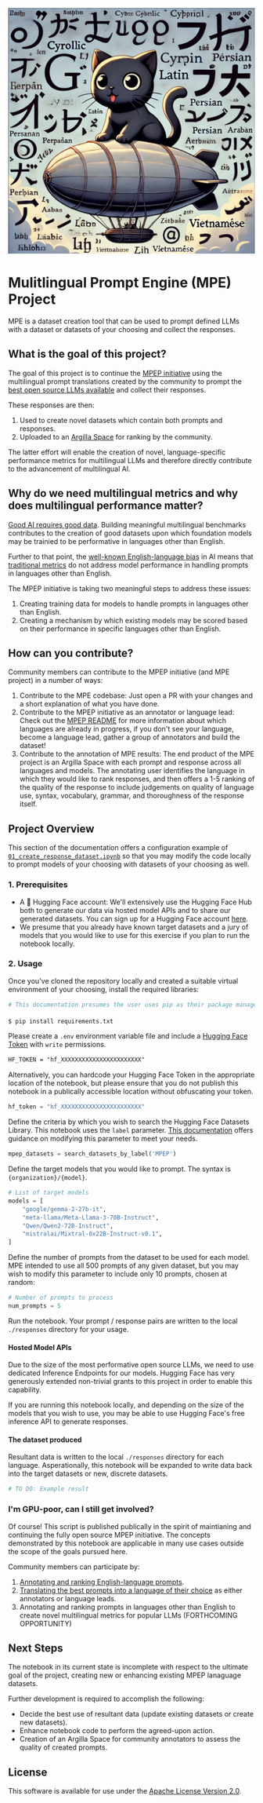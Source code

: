 ![mpe-logo](./assets/mpe-logo.png.jpg)

# Mulitlingual Prompt Engine (MPE) Project

MPE is a dataset creation tool that can be used to prompt defined LLMs with a dataset or datasets of your choosing and collect the responses.

## What is the goal of this project?

The goal of this project is to continue the [MPEP initiative](../../community-efforts/prompt_translation/README.md) using the multilingual prompt translations created by the community to prompt the [best open source LLMs available](https://huggingface.co/spaces/open-llm-leaderboard/open_llm_leaderboard) and collect their responses. 

These responses are then:

1. Used to create novel datasets which contain both prompts and responses.
2. Uploaded to an [Argilla Space](https://huggingface.co/docs/hub/en/spaces-sdks-docker-argilla) for ranking by the community.

The latter effort will enable the creation of novel, language-specific performance metrics for multilingual LLMs and therefore directly contribute to the advancement of multilingual AI.

## Why do we need multilingual metrics and why does multilingual performance matter?

[Good AI requires good data](https://huggingface.co/blog/ethics-soc-6). Building meaningful multilingual benchmarks contributes to the creation of good datasets upon which foundation models may be trainied to be performative in languages other than English.

Further to that point, the [well-known English-language bias](https://www.axios.com/2023/09/08/ai-language-gap-chatgpt) in AI means that [traditional metrics](https://huggingface.co/docs/leaderboards/open_llm_leaderboard/about) do not address model performance in handling prompts in languages other than English.

The MPEP initiative is taking two meaningful steps to address these issues:

1. Creating training data for models to handle prompts in languages other than English.
2. Creating a mechanism by which existing models may be scored based on their performance in specific languages other than English.

## How can you contribute?

Community members can contribute to the MPEP initiative (and MPE project) in a number of ways:

1. Contribute to the MPE codebase: Just open a PR with your changes and a short explanation of what you have done.
2. Contribute to the MPEP initiative as an annotator or language lead: Check out the [MPEP README](../../community-efforts/prompt_translation/README.md) for more information about which languages are already in progress, if you don't see your language, become a language lead, gather a group of annotators and build the dataset!
3. Contribute to the annotation of MPE results: The end product of the MPE project is an Argilla Space with each prompt and response across all languages and models. The annotating user identifies the language in which they would like to rank responses, and then offers a 1-5 ranking of the quality of the response to include judgements on quality of language use, syntax, vocabulary, grammar, and thoroughness of the response itself.

## Project Overview

This section of the documentation offers a configuration example of [`01_create_response_dataset.ipynb`](./01_create_response_dataset.ipynb) so that you may modify the code locally to prompt models of your choosing with datasets of your choosing as well.

### 1. Prerequisites

* A 🤗 Hugging Face account: We'll extensively use the Hugging Face Hub both to generate our data via hosted model APIs and to share our generated datasets. You can sign up for a Hugging Face account [here](https://huggingface.co/join).
* We presume that you already have known target datasets and a jury of models that you would like to use for this exercise if you plan to run the notebook locally.

### 2. Usage

Once you've cloned the repository locally and created a suitable virtual environment of your choosing, install the required libraries:

```bash
# This documentation presumes the user uses pip as their package manager, but ./environment.yml is also provided for conda users

$ pip install requirements.txt
```

Please create a `.env` environment variable file and include a [Hugging Face Token](https://huggingface.co/settings/tokens) with `write` permissions.

```txt
HF_TOKEN = "hf_XXXXXXXXXXXXXXXXXXXXXXX"
```

Alternatively, you can hardcode your Hugging Face Token in the appropriate location of the notebook, but please ensure that you do not publish this notebook in a publically accessible location without obfuscating your token.

```python
hf_token = "hf_XXXXXXXXXXXXXXXXXXXXXXX"
```

Define the criteria by which you wish to search the Hugging Face Datasets Library. This notebook uses the `label` parameter. [This documentation](https://huggingface.co/docs/huggingface_hub/v0.23.4/en/package_reference/hf_api#huggingface_hub.HfApi.list_datasets) offers guidance on modifying this parameter to meet your needs.

```python
mpep_datasets = search_datasets_by_label('MPEP')
```

Define the target models that you would like to prompt. The syntax is `{organization}/{model}`.

```python
# List of target models
models = [
    "google/gemma-2-27b-it",
    "meta-llama/Meta-Llama-3-70B-Instruct",
    "Qwen/Qwen2-72B-Instruct",
    "mistralai/Mixtral-8x22B-Instruct-v0.1",
]
```

Define the number of prompts from the dataset to be used for each model. MPE intended to use all 500 prompts of any given dataset, but you may wish to modify this parameter to include only 10 prompts, chosen at random: 

```python
# Number of prompts to process
num_prompts = 5
```

Run the notebook. Your prompt / response pairs are written to the local `./responses` directory for your usage.

#### Hosted Model APIs

Due to the size of the most performative open source LLMs, we need to use dedicated Inference Endpoints for our models. Hugging Face has very generously extended non-trivial grants to this project in order to enable this capability.

If you are running this notebook locally, and depending on the size of the models that you wish to use, you may be able to use Hugging Face's free inference API to generate responses.

#### The dataset produced

Resultant data is written to the local `./responses` directory for each language. Asperationally, this notebook will be expanded to write data back into the target datasets or new, discrete datasets.

```python
# TO DO: Example result
```

### I'm GPU-poor, can I still get involved?

Of course! This script is published publically in the spirit of maintianing and continuing the fully open source MPEP initiative. The concepts demonstrated by this notebook are applicable in many use cases outside the scope of the goals pursued here. 

Community members can participate by:

1. [Annotating and ranking English-language prompts](https://huggingface.co/spaces/DIBT/prompt-collective).
2. [Translating the best prompts into a language of their choice](../../community-efforts/prompt_translation/README.md) as either annotators or language leads.
3. Annotating and ranking prompts in languages other than English to create novel multilingual metrics for popular LLMs (FORTHCOMING OPPORTUNITY)

## Next Steps

The notebook in its current state is incomplete with respect to the ultimate goal of the project, creating new or enhancing existing MPEP lanaguage datasets.

Further development is required to accomplish the following:

* Decide the best use of resultant data (update existing datasets or create new datasets).
* Enhance notebook code to perform the agreed-upon action.
* Creation of an Argilla Space for community annotators to assess the quality of created prompts.

## License

This software is available for use under the [Apache License Version 2.0](./LICENSE).

